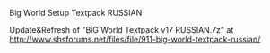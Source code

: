 Big World Setup Textpack RUSSIAN

Update&Refresh of "BiG World Textpack v17 RUSSIAN.7z" at http://www.shsforums.net/files/file/911-big-world-textpack-russian/
